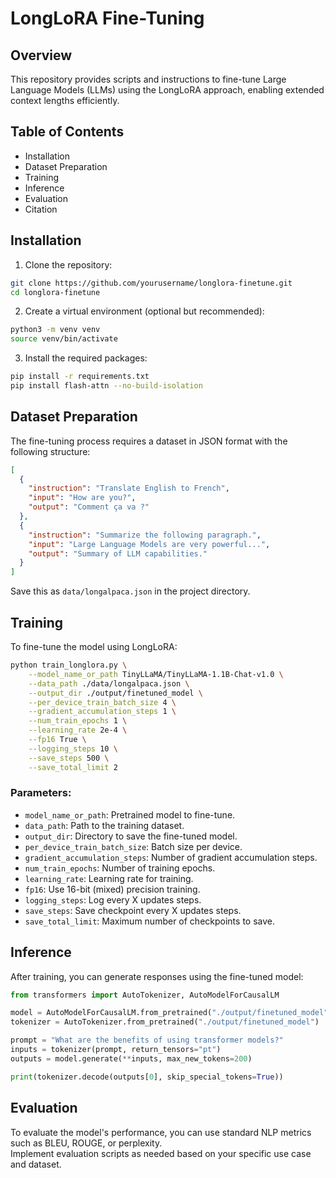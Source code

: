 # LongLoRA Fine-Tuning

## Overview

This repository provides scripts and instructions to fine-tune Large Language Models (LLMs) using the LongLoRA approach, enabling extended context lengths efficiently.

## Table of Contents

- Installation
- Dataset Preparation
- Training
- Inference
- Evaluation
- Citation

## Installation

1. Clone the repository:

```bash
git clone https://github.com/yourusername/longlora-finetune.git
cd longlora-finetune
```

2. Create a virtual environment (optional but recommended):

```bash
python3 -m venv venv
source venv/bin/activate
```

3. Install the required packages:

```bash
pip install -r requirements.txt
pip install flash-attn --no-build-isolation
```

## Dataset Preparation

The fine-tuning process requires a dataset in JSON format with the following structure:

```json
[
  {
    "instruction": "Translate English to French",
    "input": "How are you?",
    "output": "Comment ça va ?"
  },
  {
    "instruction": "Summarize the following paragraph.",
    "input": "Large Language Models are very powerful...",
    "output": "Summary of LLM capabilities."
  }
]
```

Save this as `data/longalpaca.json` in the project directory.

## Training

To fine-tune the model using LongLoRA:

```bash
python train_longlora.py \
    --model_name_or_path TinyLLaMA/TinyLLaMA-1.1B-Chat-v1.0 \
    --data_path ./data/longalpaca.json \
    --output_dir ./output/finetuned_model \
    --per_device_train_batch_size 4 \
    --gradient_accumulation_steps 1 \
    --num_train_epochs 1 \
    --learning_rate 2e-4 \
    --fp16 True \
    --logging_steps 10 \
    --save_steps 500 \
    --save_total_limit 2
```

### Parameters:

- `model_name_or_path`: Pretrained model to fine-tune.
- `data_path`: Path to the training dataset.
- `output_dir`: Directory to save the fine-tuned model.
- `per_device_train_batch_size`: Batch size per device.
- `gradient_accumulation_steps`: Number of gradient accumulation steps.
- `num_train_epochs`: Number of training epochs.
- `learning_rate`: Learning rate for training.
- `fp16`: Use 16-bit (mixed) precision training.
- `logging_steps`: Log every X updates steps.
- `save_steps`: Save checkpoint every X updates steps.
- `save_total_limit`: Maximum number of checkpoints to save.

## Inference

After training, you can generate responses using the fine-tuned model:

```python
from transformers import AutoTokenizer, AutoModelForCausalLM

model = AutoModelForCausalLM.from_pretrained("./output/finetuned_model")
tokenizer = AutoTokenizer.from_pretrained("./output/finetuned_model")

prompt = "What are the benefits of using transformer models?"
inputs = tokenizer(prompt, return_tensors="pt")
outputs = model.generate(**inputs, max_new_tokens=200)

print(tokenizer.decode(outputs[0], skip_special_tokens=True))
```

## Evaluation

To evaluate the model's performance, you can use standard NLP metrics such as BLEU, ROUGE, or perplexity.  
Implement evaluation scripts as needed based on your specific use case and dataset.


